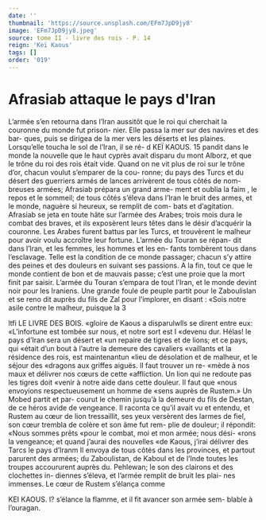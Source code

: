 ```yaml
---
date: ''
thumbnail: 'https://source.unsplash.com/EFm7JpD9jy8'
image: 'EFm7JpD9jy8.jpeg'
source: tome II - livre des rois - P. 14
reign: 'Keï Kaous'
tags: []
order: '019'
---
```


# Afrasiab attaque le pays d'Iran

L’armée s’en retourna dans l’Iran aussitôt que le
roi qui cherchait la couronne du monde fut prison- nier. Elle passa la mer sur des navires et des bar- ques, puis se dirigea de la mer vers les déserts et les plaines. Lorsqu’elle toucha le sol de l’Iran, il se ré-
d
KEÏ KAOUS. 15 pandit dans le monde la nouvelle que le haut cyprès
avait disparu du mont Alborz, et que le trône du roi
des rois était vide. Quand on ne vit plus de roi sur le trône d’or, chacun voulut s’emparer de la cou-
ronne; du pays des Turcs et du désert des guerriers
armés de lances arrivèrent de tous côtés de nom-
breuses armées; Afrasiab prépara un grand arme-
ment et oublia la faim , le repos et le sommeil; de tous côtés s’éleva dans l’Iran le bruit des armes, et
le monde, naguère si heureux, se remplit de com- bats et d’agitation. Afrasiab se jeta en toute hâte sur l’armée des Arabes; trois mois dura le combat des braves, et ils exposèrent leurs têtes dans le désir d’acquérir la couronne. Les Arabes furent battus par
les Turcs, et trouvèrent le malheur pour avoir voulu accroître leur fortune. L’armée du Touran se répan-
dit dans l’lran, et les femmes, les hommes et les en- fants tombèrent tous dans l’esclavage. Telle est la condition de ce monde passager; chacun s’y attire des peines et des douleurs en suivant ses passions. A la fin, tout ce que le monde contient de bon et de mauvais passe; c’est une proie que la mort finit par saisir.
L’armée du Touran s’empara de tout l’Iran, et le
monde devint noir pour les Iraniens. Une grande foule de peuple partit pour le Zaboulislan et se reno dit auprès du fils de Zal pour l’implorer, en disant :
«Sois notre asile contre le malheur, puisque la 3

ltfi LE LIVRE DES BOIS.
«gloire de Kaous a disparulwlls se dirent entre eux: «L’infortune est tombée sur nous, et notre sort est
I «devenu dur. Hélas! le pays d’Iran sera un désert et
«un repaire de tigres et de lions; et ce pays, qui «était d’un bout à l’autre la demeure des cavaliers
«vaillants et la résidence des rois, est maintenantun «lieu de désolation et de malheur, et le séjour des «dragons aux griffes aiguës. Il faut trouver un re- «mède à nos maux et délivrer nos cœurs de cette «affliction. Un lion qui ne redoute pas les tigres doit «venir à notre aide dans cette douleur. Il faut que «nous envoyions respectueusement un homme de «sens auprès de Rustem.» Un Mobed partit et par- courut le chemin jusqu’à la demeure du fils de
Destan, de ce héros avide de vengeance. Il raconta
ce qu’il avait vu et entendu, et Rustem au cœur de
lion tressaillit, ses yeux versèrent des larmes de fiel, son cœur trembla de colère et son âme fut rem- plie de douleur; il répondit: «Nous sommes prêts «pour le combat, moi et mon armée; nous dési- «rons la vengeance; et quand j’aurai des nouvelles
«de Kaous, j’irai délivrer des Tarcs le pays d’lranm
Il envoya de tous côtés dans les provinces, et partout
parurent des armées; du Zaboulistan, de Kaboul et
de l’Inde toutes les troupes accoururent auprès du.
Pehlewan; le son des clairons et des clochettes in- diennes s’éleva, et l’armée remplit de bruit les plai-
nes immenses. Le cœur de Rustem s’élança comme

KEI KAOUS. l? s’élance la flamme, et il fit avancer son armée sem-
blable à l’ouragan.
